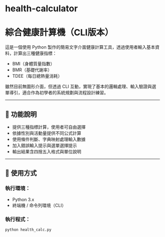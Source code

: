 # health-calculator
# 綜合健康計算機（CLI版本）

這是一個使用 Python 製作的簡易文字介面健康計算工具，透過使用者輸入基本資料，計算出三種健康指標：

- BMI（身體質量指數）
- BMR（基礎代謝率）
- TDEE（每日總熱量消耗）

雖然目前無圖形介面，但透過 CLI 互動，實現了基本的邏輯處理、輸入驗證與選單導引，適合作為初學者的系統規劃與流程設計練習。

---

## 🧠 功能說明

- 提供三種指標計算，使用者可自由選擇
- 依據性別與活動量提供不同公式計算
- 使用條件判斷、字典映射處理輸入數據
- 加入錯誤輸入提示與選單選擇提示
- 輸出結果含四捨五入格式與單位說明

---

## 🔧 使用方式

### 執行環境：
- Python 3.x
- 終端機 / 命令列環境（CLI）

### 執行程式：

```bash
python health_calc.py
